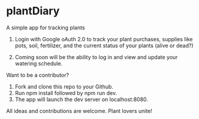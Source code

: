 # plantDiary
A simple app for tracking plants

1. Login with Google oAuth 2.0 to track your plant purchases, supplies like pots, soil, fertilizer, and the current status of your plants (alive or dead?)

2. Coming soon will be the ability to log in and view and update your watering schedule.

Want to be a contributor? 

1. Fork and clone this repo to your Github.
2. Run npm install followed by npm run dev.
3. The app will launch the dev server on localhost:8080. 

All ideas and contributions are welcome. Plant lovers unite!